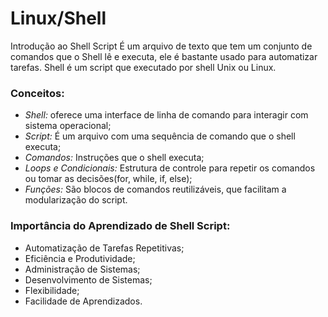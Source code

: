 # Linux/Shell
Introdução ao Shell Script
É um arquivo de texto que tem um conjunto de comandos que o Shell lê e executa, ele é bastante usado para automatizar tarefas. Shell é um script que executado por shell Unix ou Linux. 

### Conceitos:
* _Shell:_ oferece uma interface de linha de comando para interagir com sistema operacional;
* _Script:_  É um arquivo com uma sequência de comando que o shell executa;
* _Comandos:_ Instruções que o shell executa;
* _Loops e Condicionais:_ Estrutura de controle para repetir os comandos ou tomar as decisões(for, while, if, else);
* _Funções:_ São blocos de comandos reutilizáveis, que facilitam a modularização do script.

### Importância do Aprendizado de Shell Script:
* Automatização de Tarefas Repetitivas;
* Eficiência e Produtividade;
* Administração de Sistemas;
* Desenvolvimento de Sistemas;
* Flexibilidade;
* Facilidade de Aprendizados.
